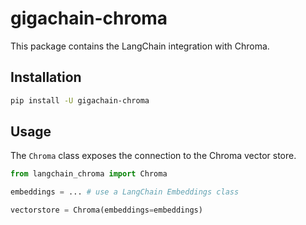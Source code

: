 # gigachain-chroma

This package contains the LangChain integration with Chroma.

## Installation

```bash
pip install -U gigachain-chroma
```

## Usage

The `Chroma` class exposes the connection to the Chroma vector store.

```python
from langchain_chroma import Chroma

embeddings = ... # use a LangChain Embeddings class

vectorstore = Chroma(embeddings=embeddings)
```
